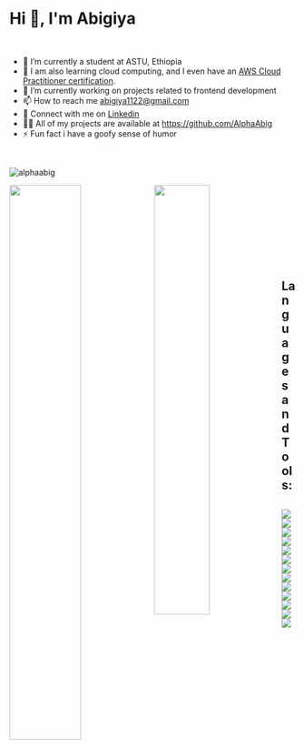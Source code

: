 # Hi 👋, I'm Abigiya 
<br>
<ul>
  <li>🔭 I’m currently a student at ASTU, Ethiopia</li>
  <li>🌱 I am also learning cloud computing, and I even have an <a href="https://www.credly.com/badges/40519681-ffc5-432b-a13b-1aebe523e992/linked_in_profile"> AWS Cloud Practitioner certification</a>.</li>
  <li>👯 I’m currently working on projects related to frontend development</li>
  <li>📫 How to reach me <a href="mailto:abigiya1122@gmail.com">abigiya1122@gmail.com</a></li>
  <li>🤝 Connect with me on <a href="https://www.linkedin.com/in/abigiya-terefe-268783233/">Linkedin<a/></li>
  <li>👨‍💻 All of my projects are available at <a href="https://github.com/AlphaAbig">https://github.com/AlphaAbig<a/></li>
  <li>⚡ Fun fact i have a goofy sense of humor</li>
</ul>  
<br>
<p align="left"> <img src="https://komarev.com/ghpvc/?username=alphaabig&label=Profile%20views&color=0e75b6&style=flat" alt="alphaabig" /> </p>
<img align="left" width="50%" src="https://github-readme-stats.vercel.app/api?username=AlphaAbig"/>
<img align="left" width="44%" src="https://github-readme-stats.vercel.app/api/top-langs/?username=AlphaAbig&layout=compact"/>
<br><br><br><br><br><br><br><br>
<h2>Languages and Tools:<h2/>
<img src="https://img.shields.io/badge/html5-%23E34F26.svg?style=for-the-badge&logo=html5&logoColor=white"/>
<img src="https://img.shields.io/badge/CSS3-1572B6?style=for-the-badge&logo=css3&logoColor=white"/>
<img src="https://img.shields.io/badge/JavaScript-323330?style=for-the-badge&logo=javascript&logoColor=F7DF1E"/>   
<img src="https://img.shields.io/badge/Bootstrap-563D7C?style=for-the-badge&logo=bootstrap&logoColor=white"/> 
<img src="https://img.shields.io/badge/React_Native-20232A?style=for-the-badge&logo=react&logoColor=61DAFB"/>
<img src="https://img.shields.io/badge/Vite-B73BFE?style=for-the-badge&logo=vite&logoColor=FFD62E"/>  
<img src="https://img.shields.io/badge/Vue.js-35495E?style=for-the-badge&logo=vuedotjs&logoColor=4FC08D"/>
<img src="https://img.shields.io/badge/Node.js-339933?style=for-the-badge&logo=nodedotjs&logoColor=white"/>
<img src="https://img.shields.io/badge/Express.js-000000?style=for-the-badge&logo=express&logoColor=white"/>
<img src="https://img.shields.io/badge/MongoDB-4EA94B?style=for-the-badge&logo=mongodb&logoColor=white"/>
<img src="https://img.shields.io/badge/MySQL-005C84?style=for-the-badge&logo=mysql&logoColor=white"/>
<img src="https://img.shields.io/badge/Postman-FF6C37?style=for-the-badge&logo=Postman&logoColor=white"/>
<img src="https://img.shields.io/badge/Figma-F24E1E?style=for-the-badge&logo=figma&logoColor=white"/> 
 
